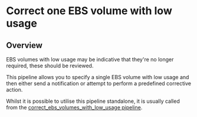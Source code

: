 # Correct one EBS volume with low usage

## Overview

EBS volumes with low usage may be indicative that they're no longer required, these should be reviewed.

This pipeline allows you to specify a single EBS volume with low usage and then either send a notification or attempt to perform a predefined corrective action.

Whilst it is possible to utilise this pipeline standalone, it is usually called from the [correct_ebs_volumes_with_low_usage pipeline](https://hub.flowpipe.io/mods/turbot/aws_thrifty/pipelines/aws_thrifty.pipeline.correct_ebs_volumes_with_low_usage).